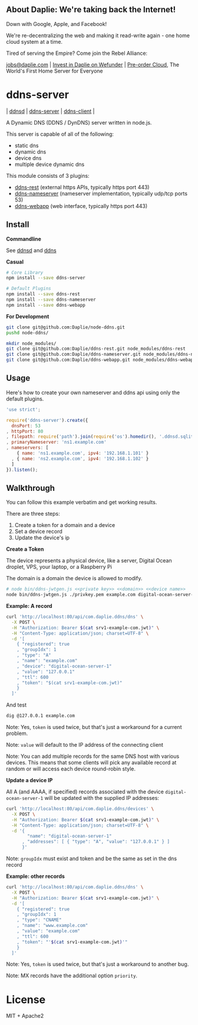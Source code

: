 <!-- BANNER_TPL_BEGIN -->

About Daplie: We're taking back the Internet!
--------------

Down with Google, Apple, and Facebook!

We're re-decentralizing the web and making it read-write again - one home cloud system at a time.

Tired of serving the Empire? Come join the Rebel Alliance:

<a href="mailto:jobs@daplie.com">jobs@daplie.com</a> | [Invest in Daplie on Wefunder](https://daplie.com/invest/) | [Pre-order Cloud](https://daplie.com/preorder/), The World's First Home Server for Everyone

<!-- BANNER_TPL_END -->

ddns-server
====

| [ddnsd](https://github.com/coolaj86/ddnsd) | [ddns-server](https://github.com/Daplie/node-ddns-server) | [ddns-client](https://github.com/Daplie/node-ddns-client) |

A Dynamic DNS (DDNS / DynDNS) server written in node.js.

This server is capable of all of the following:

* static dns
* dynamic dns
* device dns
* multiple device dynamic dns

This module consists of 3 plugins:

* [ddns-rest](https://github.com/Daplie/ddns-rest) (external https APIs, typically https port 443)
* [ddns-nameserver](https://github.com/Daplie/ddns-nameserver) (nameserver implementation, typically udp/tcp ports 53)
* [ddns-webapp](https://github.com/Daplie/ddns-webapp) (web interface, typically https port 443)

Install
-------

**Commandline**

See [ddnsd](https://github.com/coolaj86/ddnsd)
and [ddns](https://github.com/Daplie/ddns-client)

**Casual**

```bash
# Core Library
npm install --save ddns-server

# Default Plugins
npm install --save ddns-rest
npm install --save ddns-nameserver
npm install --save ddns-webapp
```

**For Development**

```bash
git clone git@github.com:Daplie/node-ddns.git
pushd node-ddns/

mkdir node_modules/
git clone git@github.com:Daplie/ddns-rest.git node_modules/ddns-rest
git clone git@github.com:Daplie/ddns-nameserver.git node_modules/ddns-nameserver
git clone git@github.com:Daplie/ddns-webapp.git node_modules/ddns-webapp
```

Usage
-----

Here's how to create your own nameserver and ddns api using only the default plugins.

```javascript
'use strict';

require('ddns-server').create({
  dnsPort: 53
, httpPort: 80
, filepath: require('path').join(require('os').homedir(), '.ddnsd.sqlite3')
, primaryNameserver: 'ns1.example.com'
, nameservers: [
    { name: 'ns1.example.com', ipv4: '192.168.1.101' }
  , { name: 'ns2.example.com', ipv4: '192.168.1.102' }
  ]
}).listen();
```

Walkthrough
-----------

You can follow this example verbatim and get working results.

There are three steps:

1. Create a token for a domain and a device
2. Set a device record
3. Update the device's ip

**Create a Token**

The device represents a physical device, like a server, Digital Ocean droplet, VPS, your laptop, or a Raspberry Pi

The domain is a domain the device is allowed to modify.

```bash
# node bin/ddns-jwtgen.js <<private key>> <<domain>> <<device name>>
node bin/ddns-jwtgen.js ./privkey.pem example.com digital-ocean-server-1 > srv1-example-com.jwt
```

**Example: A record**

```bash
curl 'http://localhost:80/api/com.daplie.ddns/dns' \
  -X POST \
  -H "Authorization: Bearer $(cat srv1-example-com.jwt)" \
  -H "Content-Type: application/json; charset=UTF-8" \
  -d '[
    { "registered": true
    , "groupIdx": 1
    , "type": "A"
    , "name": "example.com"
    , "device": "digital-ocean-server-1"
    , "value": "127.0.0.1"
    , "ttl": 600
    , "token": "$(cat srv1-example-com.jwt)"
    }
  ]'
```

And test

```bash
dig @127.0.0.1 example.com
```

Note: Yes, `token` is used twice, but that's just a workaround for a current problem.

Note: `value` will default to the IP address of the connecting client

Note: You can add multiple records for the same DNS host with various devices.
This means that some clients will pick any available record at random or will access each
device round-robin style.

**Update a device IP**

All A (and AAAA, if specified) records associated with the device `digital-ocean-server-1` will be updated
with the supplied IP addresses:

```bash
curl 'http://localhost:80/api/com.daplie.ddns/devices' \
  -X POST \
  -H "Authorization: Bearer $(cat srv1-example-com.jwt)" \
  -H "Content-Type: application/json; charset=UTF-8" \
  -d '{
        "name": "digital-ocean-server-1"
      , "addresses": [ { "type": "A", "value": "127.0.0.1" } ]
      }'
```

Note: `groupIdx` must exist and token and be the same as set in the dns record

**Example: other records**

```bash
curl 'http://localhost:80/api/com.daplie.ddns/dns' \
  -X POST \
  -H "Authorization: Bearer $(cat srv1-example-com.jwt)" \
  -d '[
    { "registered": true
    , "groupIdx": 1
    , "type": "CNAME"
    , "name": "www.example.com"
    , "value": "example.com"
    , "ttl": 600
    , "token": "'$(cat srv1-example-com.jwt)'"
    }
  ]'
```

Note: Yes, `token` is used twice, but that's just a workaround to another bug.

Note: MX records have the additional option `priority`.

License
========

MIT + Apache2
